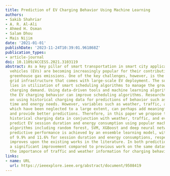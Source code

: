 ```yaml
---
title: Prediction of EV Charging Behavior Using Machine Learning
authors:
- Sakib Shahriar
- A. R. Al-Ali
- Ahmed H. Osman
- Salam Dhou
- Mais Nijim
date: '2021-01-01'
publishDate: '2023-11-24T10:39:01.961868Z'
publication_types:
- article-journal
doi: 10.1109/ACCESS.2021.3103119
abstract: As a key pillar of smart transportation in smart city applications, electric
  vehicles (EVs) are becoming increasingly popular for their contribution in reducing
  greenhouse gas emissions. One of the key challenges, however, is the strain on power
  grid infrastructure that comes with large-scale EV deployment. The solution to this
  lies in utilization of smart scheduling algorithms to manage the growing public
  charging demand. Using data-driven tools and machine learning algorithms to learn
  the EV charging behavior can improve scheduling algorithms. Researchers have focused
  on using historical charging data for predictions of behavior such as departure
  time and energy needs. However, variables such as weather, traffic, and nearby events,
  which have been neglected to a large extent, can perhaps add meaningful representations,
  and provide better predictions. Therefore, in this paper we propose the usage of
  historical charging data in conjunction with weather, traffic, and events data to
  predict EV session duration and energy consumption using popular machine learning
  algorithms including random forest, SVM, XGBoost and deep neural networks. The best
  predictive performance is achieved by an ensemble learning model, with SMAPE scores
  of 9.9% and 11.6% for session duration and energy consumptions, respectively, which
  improves upon the existing works in the literature. In both predictions, we demonstrate
  a significant improvement compared to previous work on the same dataset and we highlight
  the importance of traffic and weather information for charging behavior predictions.
links:
- name: URL
  url: https://ieeexplore.ieee.org/abstract/document/9508419
---
```

